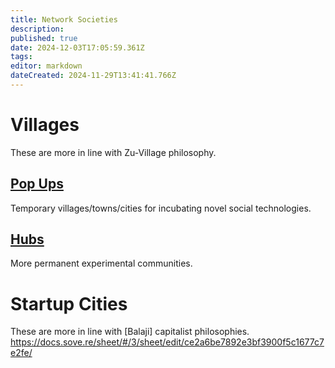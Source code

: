 ```yaml
---
title: Network Societies
description: 
published: true
date: 2024-12-03T17:05:59.361Z
tags: 
editor: markdown
dateCreated: 2024-11-29T13:41:41.766Z
---
```


# Villages
These are more in line with Zu-Village philosophy.
## [Pop Ups](/Network-Societies/Pop-Ups)
Temporary villages/towns/cities for incubating novel social technologies.
## [Hubs](/Network-Societies/Hubs)
More permanent experimental communities.

# Startup Cities
These are more in line with [Balaji] capitalist philosophies.
https://docs.sove.re/sheet/#/3/sheet/edit/ce2a6be7892e3bf3900f5c1677c7e2fe/